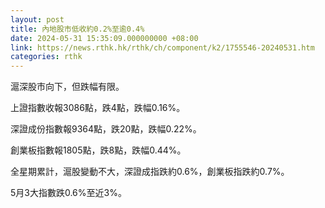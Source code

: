 ```yaml
---
layout: post
title: 內地股市低收約0.2%至逾0.4%
date: 2024-05-31 15:35:09.000000000 +08:00
link: https://news.rthk.hk/rthk/ch/component/k2/1755546-20240531.htm
categories: rthk
---
```


滬深股市向下，但跌幅有限。

上證指數收報3086點，跌4點，跌幅0.16%。

深證成份指數報9364點，跌20點，跌幅0.22%。

創業板指數報1805點，跌8點，跌幅0.44%。

全星期累計，滬股變動不大，深證成指跌約0.6%，創業板指跌約0.7%。

5月3大指數跌0.6%至近3%。
